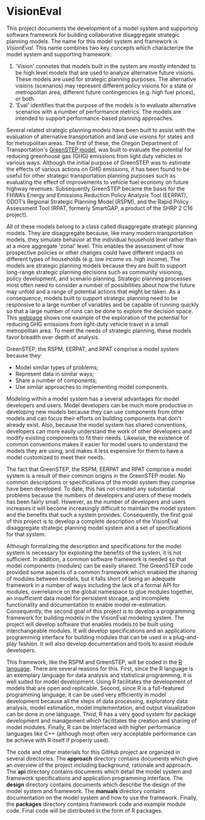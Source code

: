 # VisionEval #
This project documents the development of a model system and supporting software framework for building collaborative disaggregate strategic planning models. The name for this model system and framework is *VisionEval*. This name combines two key concepts which characterize the model system and supporting framework:  
1. 'Vision' connotes that models built in the system are mostly intended to be high level models that are used to analyze alternative future visions. These models are used for strategic planning purposes. The alternative visions (scenarios) may represent different policy visions for a state or metropolitan area, different future contingencies (e.g. high fuel prices), or both.  
2. 'Eval' identifies that the purpose of the models is to evaluate alternative scenarios with a number of performance metrics. The models are intended to support performance-based planning approaches.  

Several related strategic planning models have been built to assist with the evaluation of alternative transportation and land use visions for states and for metropolitan areas. The first of these, the Oregon Department of Transportation's [GreenSTEP model](https://www.oregon.gov/ODOT/TD/TP/pages/greenstep.aspx), was built to evaluate the potential for reducing greenhouse gas (GHG) emissions from light duty vehicles in various ways. Although the initial purpose of GreenSTEP was to estimate the effects of various actions on GHG emissions, it has been found to be useful for other strategic transportation planning purposes such as evaluating the effect of improvements to vehicle fuel economy on future highway revenues. Subsequently GreenSTEP became the basis for the FHWA’s Energy and Emissions Reduction Policy Analysis Tool (EERPAT), ODOT’s Regional Strategic Planning Model (RSPM), and the Rapid Policy Assessment Tool (RPAT, formerly SmartGAP, a product of the SHRP 2 C16 project).  

All of these models belong to a class called disaggregate strategic planning models. They are disaggregate because, like many modern transportation models, they simulate behavior at the individual household level rather than at a more aggregate 'zonal' level. This enables the assessment of how prospective policies or other changes could have different impacts on different types of households (e.g. low income vs. high income). The models are strategic planning models because they are built to support long-range strategic planning decisions such as community visioning, policy development, and scenario planning. Strategic planning processes most often need to consider a number of possibilities about how the future may unfold and a range of potential actions that might be taken. As a consequence, models built to support strategic planning need to be responsive to a large number of variables and be capable of running quickly so that a large number of runs can be done to explore the decision space. This [webpage](https://www.oregon.gov/ODOT/TD/TP/Pages/scenarioviewer.html) shows one example of the exploration of the potential for reducing GHG emissions from light-duty vehicle travel in a small metropolitan area. To meet the needs of strategic planning, these models favor breadth over depth of analysis.  

GreenSTEP, the RSPM, EERPAT, and RPAT comprise a model system because they:  
* Model similar types of problems;  
* Represent data in similar ways;
* Share a number of components;
* Use similar approaches to implementing model components.  

Modeling within a model system has a several advantages for model developers and users. Model developers can be much more productive in developing new models because they can use components from other models and can focus their efforts on building components that don't already exist. Also, because the model system has shared conventions, developers can more easily understand the work of other developers and modify existing components to fit their needs. Likewise, the existence of common conventions makes it easier for model users to understand the models they are using, and makes it less expensive for them to have a model customized to meet their needs.

The fact that GreenSTEP, the RSPM, EERPAT and RPAT comprise a model system is a result of their common origins in the GreenSTEP model. No common descriptions or specifications of the model system they comprise have been developed. To date, this has not created any substantial problems because the numbers of developers and users of these models has been fairly small. However, as the number of developers and users increases it will become increasingly difficult to maintain the model system and the benefits that such a system provides. Consequently, the first goal of this project is to develop a complete description of the VisionEval disaggregate strategic planning model system and a set of specifications for that system.

Although formalizing the description and specifications for the model system is necessary for exploiting the benefits of the system, it is not sufficient. In addition, a common software framework is needed so that model components (modules) can be easily shared. The GreenSTEP code provided some aspects of a common framework which enabled the sharing of modules between models, but it falls short of being an adequate framework in a number of ways including the lack of a formal API for modules, overreliance on the global namespace to glue modules together, an insufficient data model for persistent storage, and incomplete functionality and documentation to enable model re-estimation. Consequently, the second goal of this project is to develop a programming framework for building models in the VisionEval modeling system. The project will develop software that enables models to be built using interchangeable modules. It will develop specifications and an applications programming interface for building modules that can be used in a plug-and-play fashion. It will also develop documentation and tools to assist module developers.

This framework, like the RSPM and GreenSTEP, will be coded in the [R  language](http://www.r-project.org). There are several reasons for this. First, since the R language is an exemplary language for data analysis and statistical programming, it is well suited for model development. Using R facilitates the development of models that are open and replicable. Second, since R is a full-featured programming language, it can be used very efficiently in model development because all the steps of data processing, exploratory data analysis, model estimation, model implementation, and output visualization can be done in one language. Third, R has a very good system for package development and management which facilitates the creation and sharing of model modules. Finally, R can be interfaced with higher performance languages like C++ (although most often very acceptable performance can be achieve with R itself if properly used).  

The code and other materials for this GitHub project are organized in several directories. The **approach** directory contains documents which give an overview of the project including background, rationale and approach. The **api** directory contains documents which detail the model system and framework specifications and application programming interface. The **design** directory contains documents which describe the design of the model system and framework. The **manuals** directory contains documentation on the model system and how to use the framework. Finally, the **packages** directory contains framework code and example module code. Final code will be distributed in the form of R packages.



